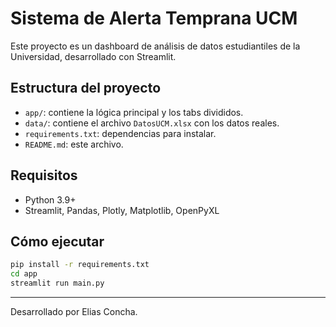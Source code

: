 # Sistema de Alerta Temprana UCM

Este proyecto es un dashboard de análisis de datos estudiantiles de la Universidad, desarrollado con Streamlit.

## Estructura del proyecto

- `app/`: contiene la lógica principal y los tabs divididos.
- `data/`: contiene el archivo `DatosUCM.xlsx` con los datos reales.
- `requirements.txt`: dependencias para instalar.
- `README.md`: este archivo.

## Requisitos

- Python 3.9+
- Streamlit, Pandas, Plotly, Matplotlib, OpenPyXL

## Cómo ejecutar

```bash
pip install -r requirements.txt
cd app
streamlit run main.py
```

---
Desarrollado por Elias Concha.